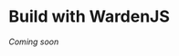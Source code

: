 ﻿---
sidebar_position: 3
---

# Build with WardenJS

*Coming soon*

<!---

- An overview of functions related to different modules
- Implement Spaces, implement Keychains, etc.

**Note:** In this section, we'll show how to use WardenJS using SpaceWard as an example.

--->